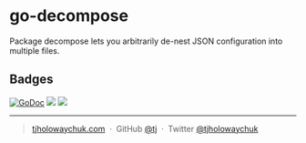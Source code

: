 
# go-decompose

Package decompose lets you arbitrarily de-nest JSON configuration into multiple files.

## Badges

[![GoDoc](https://godoc.org/github.com/tj/go-decompose?status.svg)](https://godoc.org/github.com/tj/go-decompose)
![](https://img.shields.io/badge/license-MIT-blue.svg)
![](https://img.shields.io/badge/status-stable-green.svg)

---

> [tjholowaychuk.com](http://tjholowaychuk.com) &nbsp;&middot;&nbsp;
> GitHub [@tj](https://github.com/tj) &nbsp;&middot;&nbsp;
> Twitter [@tjholowaychuk](https://twitter.com/tjholowaychuk)
